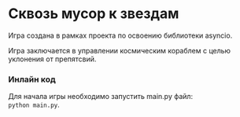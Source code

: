 # Сквозь мусор к звездам

Игра создана в рамках проекта по освоению библиотеки asyncio. 

Игра заключается в управлении космическим кораблем с целью уклонения от препятсвий.

### Инлайн код

Для начала игры необходимо запустить main.py файл:  
`python main.py`.
